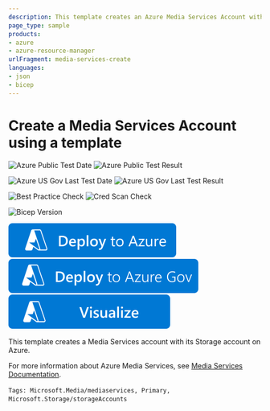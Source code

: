 ```yaml
---
description: This template creates an Azure Media Services Account with its Storage account.
page_type: sample
products:
- azure
- azure-resource-manager
urlFragment: media-services-create
languages:
- json
- bicep
---
```

# Create a Media Services Account using a template

![Azure Public Test Date](https://azurequickstartsservice.blob.core.windows.net/badges/quickstarts/microsoft.media/media-services-create/PublicLastTestDate.svg)
![Azure Public Test Result](https://azurequickstartsservice.blob.core.windows.net/badges/quickstarts/microsoft.media/media-services-create/PublicDeployment.svg)

![Azure US Gov Last Test Date](https://azurequickstartsservice.blob.core.windows.net/badges/quickstarts/microsoft.media/media-services-create/FairfaxLastTestDate.svg)
![Azure US Gov Last Test Result](https://azurequickstartsservice.blob.core.windows.net/badges/quickstarts/microsoft.media/media-services-create/FairfaxDeployment.svg)

![Best Practice Check](https://azurequickstartsservice.blob.core.windows.net/badges/quickstarts/microsoft.media/media-services-create/BestPracticeResult.svg)
![Cred Scan Check](https://azurequickstartsservice.blob.core.windows.net/badges/quickstarts/microsoft.media/media-services-create/CredScanResult.svg)

![Bicep Version](https://azurequickstartsservice.blob.core.windows.net/badges/quickstarts/microsoft.media/media-services-create/BicepVersion.svg)

[![Deploy To Azure](https://raw.githubusercontent.com/Azure/azure-quickstart-templates/master/1-CONTRIBUTION-GUIDE/images/deploytoazure.svg?sanitize=true)](https://portal.azure.com/#create/Microsoft.Template/uri/https%3A%2F%2Fraw.githubusercontent.com%2FAzure%2Fazure-quickstart-templates%2Fmaster%2Fquickstarts%2Fmicrosoft.media%2Fmedia-services-create%2Fazuredeploy.json)
[![Deploy To Azure US Gov](https://raw.githubusercontent.com/Azure/azure-quickstart-templates/master/1-CONTRIBUTION-GUIDE/images/deploytoazuregov.svg?sanitize=true)](https://portal.azure.us/#create/Microsoft.Template/uri/https%3A%2F%2Fraw.githubusercontent.com%2FAzure%2Fazure-quickstart-templates%2Fmaster%2Fquickstarts%2Fmicrosoft.media%2Fmedia-services-create%2Fazuredeploy.json)
[![Visualize](https://raw.githubusercontent.com/Azure/azure-quickstart-templates/master/1-CONTRIBUTION-GUIDE/images/visualizebutton.svg?sanitize=true)](http://armviz.io/#/?load=https%3A%2F%2Fraw.githubusercontent.com%2FAzure%2Fazure-quickstart-templates%2Fmaster%2Fquickstarts%2Fmicrosoft.media%2Fmedia-services-create%2Fazuredeploy.json)

This template creates a Media Services account with its Storage account on Azure.

For more information about Azure Media Services, see [Media Services Documentation](https://learn.microsoft.com/azure/media-services/).

`Tags: Microsoft.Media/mediaservices, Primary, Microsoft.Storage/storageAccounts`
